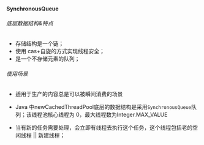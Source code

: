 #### SynchronousQueue

###### 底层数据结构&特点

- 存储结构是一个链；
- 使用 cas+自旋的方式实现线程安全；
- 是一个不存储元素的队列；

###### 使用场景

- 适用于生产的内容总是可以被瞬间消费的场景

- Java 中newCachedThreadPool底层的数据结构是采用`SynchronousQueue`队列；该线程池核心线程为 0，最大线程数为Integer.MAX_VALUE

- 当有新的任务需要处理，会立即有线程去执行这个任务，这个线程包括老的空闲线程 || 新建线程；

  